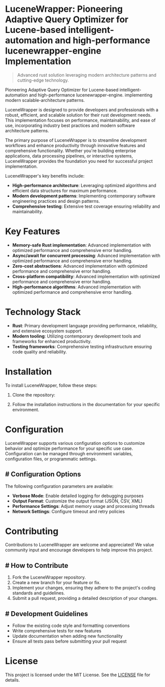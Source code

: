 <!-- fallback_LuceneWrapper_20250824101557_44706 -->

# LuceneWrapper: Pioneering Adaptive Query Optimizer for Lucene-based intelligent-automation and high-performance lucenewrapper-engine Implementation
> Advanced rust solution leveraging modern architecture patterns and cutting-edge technology.

Pioneering Adaptive Query Optimizer for Lucene-based intelligent-automation and high-performance lucenewrapper-engine. implementing modern scalable-architecture patterns.

LuceneWrapper is designed to provide developers and professionals with a robust, efficient, and scalable solution for their rust development needs. This implementation focuses on performance, maintainability, and ease of use, incorporating industry best practices and modern software architecture patterns.

The primary purpose of LuceneWrapper is to streamline development workflows and enhance productivity through innovative features and comprehensive functionality. Whether you're building enterprise applications, data processing pipelines, or interactive systems, LuceneWrapper provides the foundation you need for successful project implementation.

LuceneWrapper's key benefits include:

* **High-performance architecture**: Leveraging optimized algorithms and efficient data structures for maximum performance.
* **Modern development patterns**: Implementing contemporary software engineering practices and design patterns.
* **Comprehensive testing**: Extensive test coverage ensuring reliability and maintainability.

# Key Features

* **Memory-safe Rust implementation**: Advanced implementation with optimized performance and comprehensive error handling.
* **Async/await for concurrent processing**: Advanced implementation with optimized performance and comprehensive error handling.
* **Zero-cost abstractions**: Advanced implementation with optimized performance and comprehensive error handling.
* **Cross-platform compatibility**: Advanced implementation with optimized performance and comprehensive error handling.
* **High-performance algorithms**: Advanced implementation with optimized performance and comprehensive error handling.

# Technology Stack

* **Rust**: Primary development language providing performance, reliability, and extensive ecosystem support.
* **Modern tooling**: Utilizing contemporary development tools and frameworks for enhanced productivity.
* **Testing frameworks**: Comprehensive testing infrastructure ensuring code quality and reliability.

# Installation

To install LuceneWrapper, follow these steps:

1. Clone the repository:


2. Follow the installation instructions in the documentation for your specific environment.

# Configuration

LuceneWrapper supports various configuration options to customize behavior and optimize performance for your specific use case. Configuration can be managed through environment variables, configuration files, or programmatic settings.

## # Configuration Options

The following configuration parameters are available:

* **Verbose Mode**: Enable detailed logging for debugging purposes
* **Output Format**: Customize the output format (JSON, CSV, XML)
* **Performance Settings**: Adjust memory usage and processing threads
* **Network Settings**: Configure timeout and retry policies

# Contributing

Contributions to LuceneWrapper are welcome and appreciated! We value community input and encourage developers to help improve this project.

## # How to Contribute

1. Fork the LuceneWrapper repository.
2. Create a new branch for your feature or fix.
3. Implement your changes, ensuring they adhere to the project's coding standards and guidelines.
4. Submit a pull request, providing a detailed description of your changes.

## # Development Guidelines

* Follow the existing code style and formatting conventions
* Write comprehensive tests for new features
* Update documentation when adding new functionality
* Ensure all tests pass before submitting your pull request

# License

This project is licensed under the MIT License. See the [LICENSE](https://github.com/Jennifercruz23/LuceneWrapper/blob/main/LICENSE) file for details.
